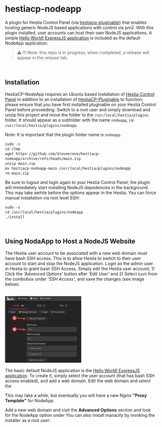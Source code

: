 # hestiacp-nodeapp
A plugin for Hestia Control Panel (via [hestiacp-pluginable](https://github.com/steveorevo/hestiacp-pluginable)) that enables hosting generic NodeJS based applications with control via pm2. With this plugin installed, user accounts can host their own NodeJS applications. A simple [Hello World! ExpressJS application](https://expressjs.com/en/starter/hello-world.html) is included as the default NodeApp application.

> :warning: !!! Note: this repo is in progress; when completed, a release will appear in the release tab.

&nbsp;
## Installation
HestiaCP-NodeApp requires an Ubuntu based installation of [Hestia Control Panel](https://hestiacp.com) in addition to an installation of [HestiaCP-Pluginable](https://github.com/steveorevo/hestiacp-pluginable) to function; please ensure that you have first installed pluginable on your Hestia Control Panel before proceeding. Switch to a root user and simply download and unzip this project and move the folder to the `/usr/local/hestia/plugins` folder. It should appear as a subfolder with the name `nodeapp`, i.e. `/usr/local/hestia/plugins/nodeapp`.

Note: It is important that the plugin folder name is `nodeapp`.

```
sudo -s
cd /tmp
wget https://github.com/Steveorevo/hestiacp-nodeapp/archive/refs/heads/main.zip
unzip main.zip
mv hestiacp-nodeapp-main /usr/local/hestia/plugins/nodeapp
rm main.zip
```

Be sure to logout and login again to your Hestia Control Panel; the plugin will immediately start installing NodeJS depedencies in the background. This may take awhile before the options appear in the Hestia. You can force manual installation via root level SSH:

```
sudo -s
cd /usr/local/hestia/plugins/nodeapp
./install
```

&nbsp;
## Using NodaApp to Host a NodeJS Website
The Hestia user account to be associated with a new web domain must have bash SSH access. This is to allow Hestia to switch to their user account to start and stop the NodeJS application. Login as the admin user in Hestia to grant bash SSH Access. Simply edit the Hestia user account; 1) Click the *'Advanced Options'* button after *'Edit User'* and 2) Select `bash` from the combobox under *'SSH Access'*, and save the changes (see image below).

<br><img src='enable-bash.jpg' width='50%'><br>

The basic default NodeJS application is the [Hello World! ExpressJS application](https://expressjs.com/en/starter/hello-world.html). To create it, simply select the user account (that has bash SSH access enabled), and add a web domain. Edit the web domain and select the 

This may take a while, but eventually you will have a new Nginx **"Proxy Template"** for NodeApp. 


Add a new web domain and visit the **Advanced Options** section and look for the NodeApp option under You can also install manaully by invoking the installer as a root user:





